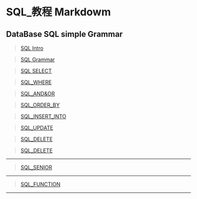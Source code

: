 # SQL_教程 Markdowm
## DataBase SQL simple Grammar 

> [SQL Intro](https://github.com/jambestwick/SQL_Grammar/blob/main/basic/Introduction.md)

> [SQL Grammar](https://github.com/jambestwick/SQL_Grammar/blob/main/grammar.md)

> [SQL SELECT](https://github.com/jambestwick/SQL_Grammar/blob/main/SQL_SELECT.md)

> [SQL_WHERE](https://github.com/jambestwick/SQL_Grammar/blob/main/basic/SQL_WHERE.md)

> [SQL_AND&OR](https://github.com/jambestwick/SQL_Grammar/blob/main/basic/SQL_AND&OR.md)

> [SQL_ORDER_BY](https://github.com/jambestwick/SQL_Grammar/blob/main/basic/SQL_ORDER_BY.md)

> [SQL_INSERT_INTO](https://github.com/jambestwick/SQL_Grammar/blob/main/basic/SQL_INSERT_INTO.md)

> [SQL_UPDATE](https://github.com/jambestwick/SQL_Grammar/blob/main/basic/SQL_UPDATE.md)

> [SQL_DELETE](https://github.com/jambestwick/SQL_Grammar/blob/main/basic/SQL_DELETE.md)

> [SQL_DELETE](https://github.com/jambestwick/SQL_Grammar/blob/main/SQL_DELETE.md)

-------------
> [SQL_SENIOR](https://github.com/jambestwick/SQL_Grammar/blob/main/senior)
--------------
> [SQL_FUNCTION](https://github.com/jambestwick/SQL_Grammar/blob/main/func)
--------------------------